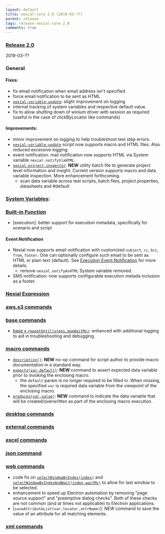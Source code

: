 ```yaml
---
layout: default
title: nexial-core 2.0 (2019-03-??)
parent: release
tags: release nexial-core 2.0
comments: true
---
```


### <a href="https://github.com/nexiality/nexial-core/releases/tag/nexial-core-2.0" class="external-link" target="_nexial_link">Release 2.0</a>
2019-03-??


### General
#### Fixes:
- fix email notification when email address isn't specified
- force email notification to be sent as HTML
- [`nexial-variable-update`](../userguide/BatchFiles.md#nexial-variable-updatecmd--nexial-variable-updatesh): slight 
  improvement on logging
- internal tracking of system variables and respective default value.
- fix to allow shutting down of winium driver with session as required (useful in the case of clickByLocator like commands)

#### Improvements:
- minor improvement on logging to help troubleshoot test step errors.
- [`nexial-variable-update`](../userguide/BatchFiles.md#nexial-variable-updatecmd--nexial-variable-updatesh) script 
   now supports macro and HTML files. Also reduced excessive logging.
- event notification: mail notification now supports HTML via System variable `nexial.notifyViaHTML`.
- [`nexial-project-inspector`](../userguide/BatchFiles.md#nexial-project-inspectorcmd--nexial-project-inspectorsh):
  **NEW** utility batch file to generate project level information and insight. Current version supports macro and 
  data variable inspection. More enhancement forthcoming.
  - scan data variable across test scripts, batch files, project.properties, datasheets and #default
 

### [System Variables](../systemvars/index):


### [Built-in Function](../functions)
- [execution]: better support for execution metadata, specifically for scenario and script

#### Event Notification
- Nexial now supports email notification with customized `subject`, `cc`, `bcc`, `from`, `footer`. One can optionally 
  configure such email to be sent as HTML or plain text (default). See 
  [Execution Event Notification](../userguide/EventNotification) for more details.
  - remove `nexial.notifyAsHTML` System variable removed.
- SMS notification: now supports configurable execution metada inclusion as a footer.


### [Nexial Expression](../expression)


### [aws.s3 commands](../commands/aws.s3)


### [base commands](../commands/base)
- [base &raquo; `repeatUntil(steps,maxWaitMs)`](../commands/base/repeatUntil(steps,maxWaitMs)): enhanced with additional
  logging to aid in troubleshooting and debugging.


### [macro commands](../commands/macro)
- [`description()`](../commands/macro/description()): **NEW** no-op command for script author to provide macro 
  documentation in a standard way.
- [`expects(var,default)`](../commands/macro/expects(var,default)): **NEW** command to assert expected data variable 
  prior to invoking the enclosing macro.
  - the `default` param is no longer required to be filled in. When missing, the specified `var` is required data
    variable from the viewpoint of the enclosing macro.
- [`produces(var,value)`](../commands/macro/produces(var,value)): **NEW** command to indicate the data variable that 
  will be created/overwritten as part of the enclosing macro execution. 


### [desktop commands](../commands/desktop)


### [external commands](../commands/external)


### [excel commands](../commands/excel)


### [json command](../commands/json)


### [web commands](../commands/web)
- code fix on [`selectWindowByIndex(index)`](../commands/web/selectWindowByIndex(index)) and 
  [`selectWindowByIndexAndWait(index,waitMs)`](../commands/web/selectWindowByIndexAndWait(index,waitMs)) to allow for 
  last window to be selected.
- enhancement to speed up Electron automation by removing "page source support" and "preemptive dialog checks". Both
  of these checks are not common (and at times not applicable) to Electron applications.
- [`saveAttributeList(var,locator,attrName)`]: *NEW* command to save the value of an attribute for all matching elements.


### [xml commands](../commands/xml)
